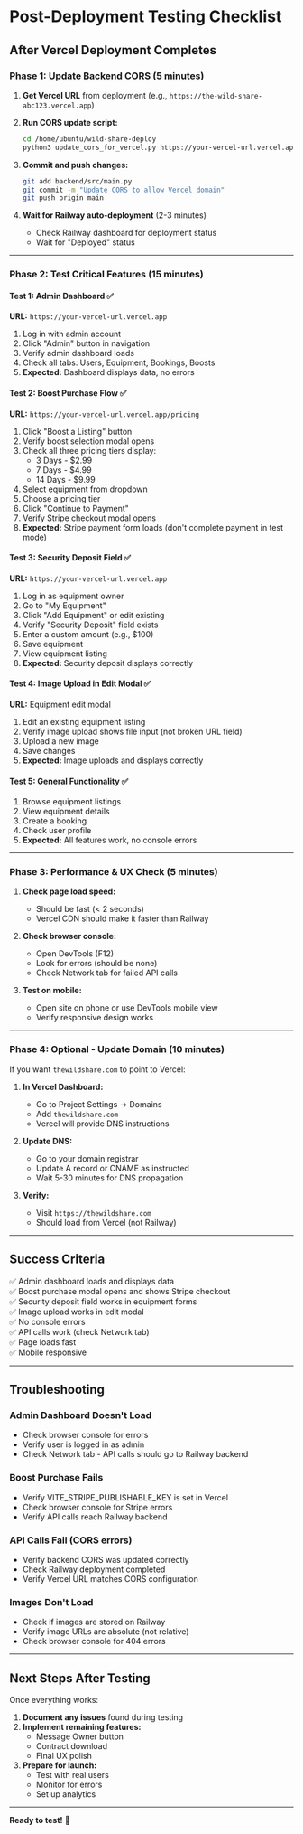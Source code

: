 # Post-Deployment Testing Checklist

## After Vercel Deployment Completes

### Phase 1: Update Backend CORS (5 minutes)

1. **Get Vercel URL** from deployment (e.g., `https://the-wild-share-abc123.vercel.app`)

2. **Run CORS update script:**
   ```bash
   cd /home/ubuntu/wild-share-deploy
   python3 update_cors_for_vercel.py https://your-vercel-url.vercel.app
   ```

3. **Commit and push changes:**
   ```bash
   git add backend/src/main.py
   git commit -m "Update CORS to allow Vercel domain"
   git push origin main
   ```

4. **Wait for Railway auto-deployment** (2-3 minutes)
   - Check Railway dashboard for deployment status
   - Wait for "Deployed" status

---

### Phase 2: Test Critical Features (15 minutes)

#### Test 1: Admin Dashboard ✅
**URL:** `https://your-vercel-url.vercel.app`

1. Log in with admin account
2. Click "Admin" button in navigation
3. Verify admin dashboard loads
4. Check all tabs: Users, Equipment, Bookings, Boosts
5. **Expected:** Dashboard displays data, no errors

#### Test 2: Boost Purchase Flow ✅
**URL:** `https://your-vercel-url.vercel.app/pricing`

1. Click "Boost a Listing" button
2. Verify boost selection modal opens
3. Check all three pricing tiers display:
   - 3 Days - $2.99
   - 7 Days - $4.99
   - 14 Days - $9.99
4. Select equipment from dropdown
5. Choose a pricing tier
6. Click "Continue to Payment"
7. Verify Stripe checkout modal opens
8. **Expected:** Stripe payment form loads (don't complete payment in test mode)

#### Test 3: Security Deposit Field ✅
**URL:** `https://your-vercel-url.vercel.app`

1. Log in as equipment owner
2. Go to "My Equipment"
3. Click "Add Equipment" or edit existing
4. Verify "Security Deposit" field exists
5. Enter a custom amount (e.g., $100)
6. Save equipment
7. View equipment listing
8. **Expected:** Security deposit displays correctly

#### Test 4: Image Upload in Edit Modal ✅
**URL:** Equipment edit modal

1. Edit an existing equipment listing
2. Verify image upload shows file input (not broken URL field)
3. Upload a new image
4. Save changes
5. **Expected:** Image uploads and displays correctly

#### Test 5: General Functionality ✅

1. Browse equipment listings
2. View equipment details
3. Create a booking
4. Check user profile
5. **Expected:** All features work, no console errors

---

### Phase 3: Performance & UX Check (5 minutes)

1. **Check page load speed:**
   - Should be fast (< 2 seconds)
   - Vercel CDN should make it faster than Railway

2. **Check browser console:**
   - Open DevTools (F12)
   - Look for errors (should be none)
   - Check Network tab for failed API calls

3. **Test on mobile:**
   - Open site on phone or use DevTools mobile view
   - Verify responsive design works

---

### Phase 4: Optional - Update Domain (10 minutes)

If you want `thewildshare.com` to point to Vercel:

1. **In Vercel Dashboard:**
   - Go to Project Settings → Domains
   - Add `thewildshare.com`
   - Vercel will provide DNS instructions

2. **Update DNS:**
   - Go to your domain registrar
   - Update A record or CNAME as instructed
   - Wait 5-30 minutes for DNS propagation

3. **Verify:**
   - Visit `https://thewildshare.com`
   - Should load from Vercel (not Railway)

---

## Success Criteria

✅ Admin dashboard loads and displays data  
✅ Boost purchase modal opens and shows Stripe checkout  
✅ Security deposit field works in equipment forms  
✅ Image upload works in edit modal  
✅ No console errors  
✅ API calls work (check Network tab)  
✅ Page loads fast  
✅ Mobile responsive  

---

## Troubleshooting

### Admin Dashboard Doesn't Load
- Check browser console for errors
- Verify user is logged in as admin
- Check Network tab - API calls should go to Railway backend

### Boost Purchase Fails
- Verify VITE_STRIPE_PUBLISHABLE_KEY is set in Vercel
- Check browser console for Stripe errors
- Verify API calls reach Railway backend

### API Calls Fail (CORS errors)
- Verify backend CORS was updated correctly
- Check Railway deployment completed
- Verify Vercel URL matches CORS configuration

### Images Don't Load
- Check if images are stored on Railway
- Verify image URLs are absolute (not relative)
- Check browser console for 404 errors

---

## Next Steps After Testing

Once everything works:

1. **Document any issues** found during testing
2. **Implement remaining features:**
   - Message Owner button
   - Contract download
   - Final UX polish
3. **Prepare for launch:**
   - Test with real users
   - Monitor for errors
   - Set up analytics

---

**Ready to test!** 🚀

